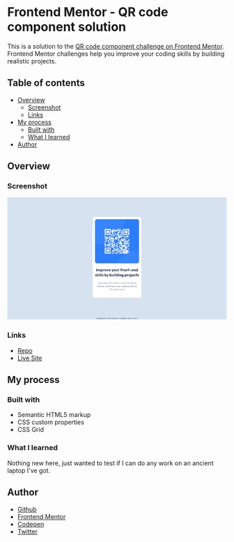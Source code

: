 # Frontend Mentor - QR code component solution

This is a solution to the [QR code component challenge on Frontend Mentor](https://www.frontendmentor.io/challenges/qr-code-component-iux_sIO_H). Frontend Mentor challenges help you improve your coding skills by building realistic projects. 

## Table of contents

- [Overview](#overview)
  - [Screenshot](#screenshot)
  - [Links](#links)
- [My process](#my-process)
  - [Built with](#built-with)
  - [What I learned](#what-i-learned)
- [Author](#author)

## Overview

### Screenshot

![](./images/qr-code-component.png)

### Links

- [Repo](https://github.com/je-jo/qr-code-component)
- [Live Site](https://je-jo.github.io/qr-code-component/)

## My process

### Built with

- Semantic HTML5 markup
- CSS custom properties
- CSS Grid

### What I learned

Nothing new here, just wanted to test if I can do any work on an ancient laptop I've got.


## Author

- [Github](https://github.com/je-jo)
- [Frontend Mentor](https://www.frontendmentor.io/profile/je-jo)
- [Codepen](https://codepen.io/je-jo)
- [Twitter](https://twitter.com/jelena_jo_)

